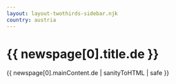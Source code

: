 ```yaml
---
layout: layout-twothirds-sidebar.njk
country: austria
---
```


<h1>{{ newspage[0].title.de }}</h1>
{{ newspage[0].mainContent.de | sanityToHTML | safe }}